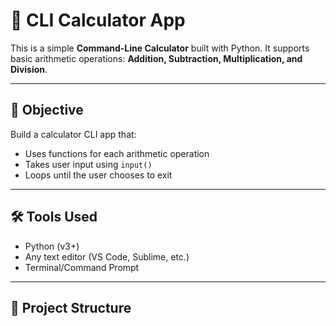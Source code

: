 # 🔢 CLI Calculator App

This is a simple **Command-Line Calculator** built with Python. It supports basic arithmetic operations: **Addition, Subtraction, Multiplication, and Division**.

---

## 🎯 Objective

Build a calculator CLI app that:
- Uses functions for each arithmetic operation
- Takes user input using `input()`
- Loops until the user chooses to exit

---

## 🛠️ Tools Used

- Python (v3+)
- Any text editor (VS Code, Sublime, etc.)
- Terminal/Command Prompt

---

## 📂 Project Structure

